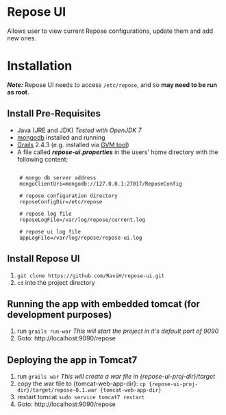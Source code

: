 Repose UI
============

Allows user to view current Repose configurations, update them and add new ones.

Installation
============
***Note:*** Repose UI needs to access `/etc/repose`, and so **may need to be run as root**.

Install Pre-Requisites
--------------
  * Java (JRE and JDK) *Tested with OpenJDK 7*
  * [mongodb](http://mongodb.org) installed and running
  * [Grails](http://grails.org) 2.4.3 (e.g. installed via [GVM tool](http://gvmtool.net/))
  * A file called ***repose-ui.properties*** in the users' home directory with the following content:

```

    # mongo db server address
    mongoClientUri=mongodb://127.0.0.1:27017/ReposeConfig

    # repose configuration directory
    reposeConfigDir=/etc/repose

    # repose log file
    reposeLogFile=/var/log/repose/current.log

    # repose ui log file
    appLogFile=/var/log/repose/repose-ui.log
```

Install Repose UI
-----------------
  1. `git clone https://github.com/RaviH/repose-ui.git`
  1. `cd` into the project directory

Running the app with embedded tomcat (for development purposes)
-----------------
  1. run `grails run-war` *This will start the project in it's default port of 9090*
  1. Goto: http://localhost:9090/repose

Deploying the app in Tomcat7
-----------------
  1. run `grails war` *This will create a war file in {repose-ui-proj-dir}/target*
  1. copy the war file to {tomcat-web-app-dir}: `cp {repose-ui-proj-dir}/target/repose-0.1.war {tomcat-web-app-dir}`
  1. restart tomcat `sudo service tomcat7 restart`
  1. Goto: http://localhost:9090/repose

